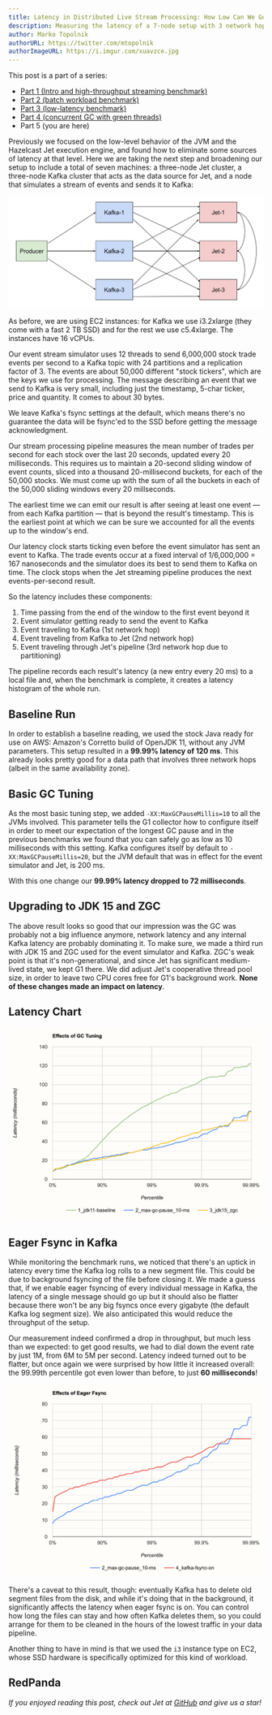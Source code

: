 ```yaml
---
title: Latency in Distributed Live Stream Processing: How Low Can We Go?
description: Measuring the latency of a 7-node setup with 3 network hops
author: Marko Topolnik
authorURL: https://twitter.com/mtopolnik
authorImageURL: https://i.imgur.com/xuavzce.jpg
---
```


This post is a part of a series:

- [Part 1 (Intro and high-throughput streaming
  benchmark)](/blog/2020/06/09/jdk-gc-benchmarks-part1)
- [Part 2 (batch workload benchmark)](/blog/2020/06/09/jdk-gc-benchmarks-part2)
- [Part 3 (low-latency benchmark)](/blog/2020/06/23/jdk-gc-benchmarks-rematch)
- [Part 4 (concurrent GC with green threads)](/blog/2020/08/05/gc-tuning-for-jet)
- Part 5 (you are here)

Previously we focused on the low-level behavior of the JVM and the
Hazelcast Jet execution engine, and found how to eliminate some sources
of latency at that level. Here we are taking the next step and
broadening our setup to include a total of seven machines: a three-node
Jet cluster, a three-node Kafka cluster that acts as the data source for
Jet, and a node that simulates a stream of events and sends it to Kafka:

![Cluster Setup](assets/2020-10-20_big-data-benchmark-1.svg)

As before, we are using EC2 instances: for Kafka we use i3.2xlarge (they
come with a fast 2 TB SSD) and for the rest we use c5.4xlarge. The
instances have 16 vCPUs.

Our event stream simulator uses 12 threads to send 6,000,000 stock trade
events per second to a Kafka topic with 24 partitions and a replication
factor of 3\. The events are about 50,000 different "stock tickers",
which are the keys we use for processing. The message describing an
event that we send to Kafka is very small, including just the timestamp,
5-char ticker, price and quantity. It comes to about 30 bytes.

We leave Kafka's fsync settings at the default, which means there's no
guarantee the data will be fsync'ed to the SSD before getting the
message acknowledgment.

Our stream processing pipeline measures the mean number of trades per
second for each stock over the last 20 seconds, updated every 20
milliseconds. This requires us to maintain a 20-second sliding window of
event counts, sliced into a thousand 20-millisecond buckets, for each of
the 50,000 stocks. We must come up with the sum of all the buckets in
each of the 50,000 sliding windows every 20 millseconds.

The earliest time we can emit our result is after seeing at least one
event &mdash; from each Kafka partition &mdash; that is beyond the
result's timestamp. This is the earliest point at which we can be sure
we accounted for all the events up to the window's end.

Our latency clock starts ticking even before the event simulator has
sent an event to Kafka. The trade events occur at a fixed interval of
1/6,000,000 = 167 nanoseconds and the simulator does its best to send
them to Kafka on time. The clock stops when the Jet streaming pipeline
produces the next events-per-second result.

So the latency includes these components:

1. Time passing from the end of the window to the first event beyond it
2. Event simulator getting ready to send the event to Kafka
3. Event traveling to Kafka (1st network hop)
4. Event traveling from Kafka to Jet (2nd network hop)
5. Event traveling through Jet's pipeline (3rd network hop due to
   partitioning)

The pipeline records each result's latency (a new entry every 20 ms) to
a local file and, when the benchmark is complete, it creates a latency
histogram of the whole run.

## Baseline Run


In order to establish a baseline reading, we used the stock Java ready
for use on AWS: Amazon's Corretto build of OpenJDK 11, without any JVM
parameters. This setup resulted in a **99.99% latency of 120 ms**. This
already looks pretty good for a data path that involves three network
hops (albeit in the same availability zone).

## Basic GC Tuning


As the most basic tuning step, we added `-XX:MaxGCPauseMillis=10` to all
the JVMs involved. This parameter tells the G1 collector how to
configure itself in order to meet our expectation of the longest GC
pause and in the previous benchmarks we found that you can safely go as
low as 10 milliseconds with this setting. Kafka configures itself by
default to `-XX:MaxGCPauseMillis=20`, but the JVM default that was in
effect for the event simulator and Jet, is 200 ms.

With this one change our **99.99% latency dropped to 72 milliseconds**.

## Upgrading to JDK 15 and ZGC


The above result looks so good that our impression was the GC was
probably not a big influence anymore, network latency and any internal
Kafka latency are probably dominating it. To make sure, we made a third
run with JDK 15 and ZGC used for the event simulator and Kafka. ZGC's
weak point is that it's non-generational, and since Jet has significant
medium-lived state, we kept G1 there. We did adjust Jet's cooperative
thread pool size, in order to leave two CPU cores free for G1's
background work. **None of these changes made an impact on latency**.

## Latency Chart

![Effects of GC Tuning](assets/2020-10-20_histo-gc-tuning.png)

## Eager Fsync in Kafka

While monitoring the benchmark runs, we noticed that there's an uptick
in latency every time the Kafka log rolls to a new segment file. This
could be due to background fsyncing of the file before closing it. We
made a guess that, if we enable eager fsyncing of every individual
message in Kafka, the latency of a single message should go up but it
should also be flatter because there won't be any big fsyncs once every
gigabyte (the default Kafka log segment size). We also anticipated this
would reduce the throughput of the setup.

Our measurement indeed confirmed a drop in throughput, but much less
than we expected: to get good results, we had to dial down the event
rate by just 1M, from 6M to 5M per second. Latency indeed turned out to
be flatter, but once again we were surprised by how little it increased
overall: the 99.99th percentile got even lower than before, to just **60
milliseconds**!

![Effects Eager Fsync](assets/2020-10-20_histo-kafka-fsync.png)

There's a caveat to this result, though: eventually Kafka has to delete
old segment files from the disk, and while it's doing that in the
background, it significantly affects the latency when eager fsync is on.
You can control how long the files can stay and how often Kafka deletes
them, so you could arrange for them to be cleaned in the hours of the
lowest traffic in your data pipeline.

Another thing to have in mind is that we used the `i3` instance type on
EC2, whose SSD hardware is specifically optimized for this kind of
workload.

## RedPanda

_If you enjoyed reading this post, check out Jet at
[GitHub](https://github.com/hazelcast/hazelcast-jet) and give us a
star!_
